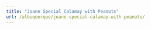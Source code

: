 ```yaml
---
title: "Joane Special Calamay with Peanuts"
url: /albuquerque/joane-special-calamay-with-peanuts/
---
```

